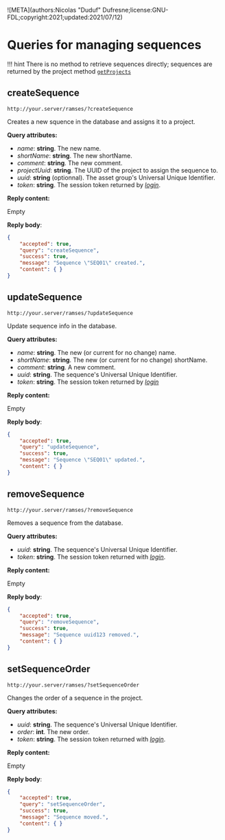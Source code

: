 ![META](authors:Nicolas "Duduf" Dufresne;license:GNU-FDL;copyright:2021;updated:2021/07/12)

# Queries for managing sequences

!!! hint
    There is no method to retrieve sequences directly; sequences are returned by the project method [`getProjects`](projects.md#getprojects)

## createSequence

`http://your.server/ramses/?createSequence`

Creates a new squence in the database and assigns it to a project.

**Query attributes:**

- *name*: **string**. The new name.
- *shortName*: **string**. The new shortName.
- *comment*: **string**. The new comment.
- *projectUuid*: **string**. The UUID of the project to assign the sequence to.
- *uuid*: **string** (optionnal). The asset group's Universal Unique Identifier.
- *token*: **string**. The session token returned by [*login*](general.md#login).

**Reply content:**

Empty

**Reply body**:

```json
{
    "accepted": true,
    "query": "createSequence",
    "success": true,
    "message": "Sequence \"SEQ01\" created.",
    "content": { }
}
```

## updateSequence

`http://your.server/ramses/?updateSequence`

Update sequence info in the database.

**Query attributes:**

- *name*: **string**. The new (or current for no change) name.
- *shortName*: **string**. The new (or current for no change) shortName.
- *comment*: **string**. A new comment.
- *uuid*: **string**. The sequence's Universal Unique Identifier.
- *token*: **string**. The session token returned by [*login*](general.md#login)

**Reply content:**

Empty

**Reply body**:

```json
{
    "accepted": true,
    "query": "updateSequence",
    "success": true,
    "message": "Sequence \"SEQ01\" updated.",
    "content": { }
}
```

## removeSequence

`http://your.server/ramses/?removeSequence`

Removes a sequence from the database.

**Query attributes:**

- *uuid*: **string**. The sequence's Universal Unique Identifier.
- *token*: **string**. The session token returned with [*login*](general.md#login).

**Reply content:**

Empty

**Reply body**:

```json
{
    "accepted": true,
    "query": "removeSequence",
    "success": true,
    "message": "Sequence uuid123 removed.",
    "content": { }
}
```

## setSequenceOrder

`http://your.server/ramses/?setSequenceOrder`

Changes the order of a sequence in the project.

**Query attributes:**

- *uuid*: **string**. The sequence's Universal Unique Identifier.
- *order*: **int**. The new order.
- *token*: **string**. The session token returned with [*login*](general.md#login).

**Reply content:**

Empty

**Reply body**:

```json
{
    "accepted": true,
    "query": "setSequenceOrder",
    "success": true,
    "message": "Sequence moved.",
    "content": { }
}
```

